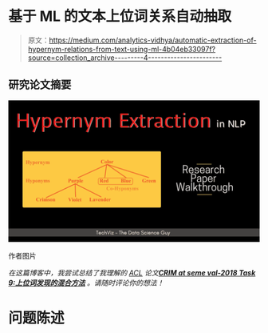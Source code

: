 # 基于 ML 的文本上位词关系自动抽取

> 原文：<https://medium.com/analytics-vidhya/automatic-extraction-of-hypernym-relations-from-text-using-ml-4b04eb33097f?source=collection_archive---------4----------------------->

## 研究论文摘要

![](img/dcc11f1c08710ec5d92e985582d774f9.png)

作者图片

*在这篇博客中，我尝试总结了我理解的* [*ACL*](https://acl2020.org/) *论文*[***CRIM at seme val-2018 Task 9:上位词发现的混合方法***](https://www.aclweb.org/anthology/S18-1116/) *。请随时评论你的想法！*

# **问题陈述**